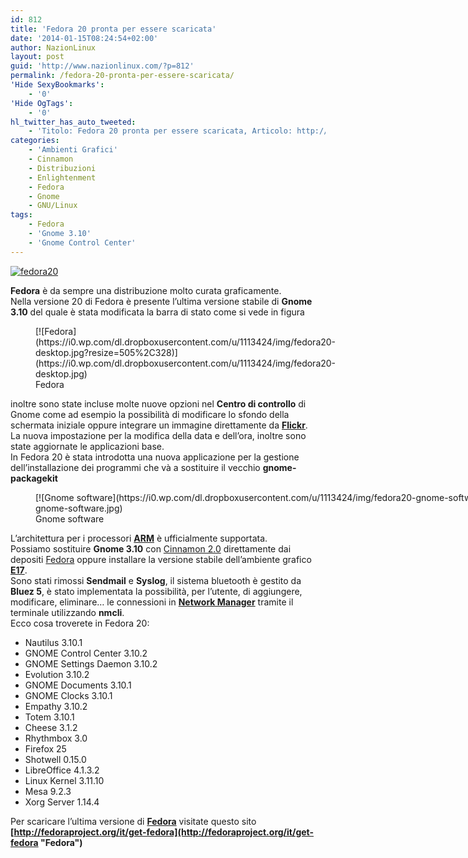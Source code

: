 ```yaml
---
id: 812
title: 'Fedora 20 pronta per essere scaricata'
date: '2014-01-15T08:24:54+02:00'
author: NazionLinux
layout: post
guid: 'http://www.nazionlinux.com/?p=812'
permalink: /fedora-20-pronta-per-essere-scaricata/
'Hide SexyBookmarks':
    - '0'
'Hide OgTags':
    - '0'
hl_twitter_has_auto_tweeted:
    - 'Titolo: Fedora 20 pronta per essere scaricata, Articolo: http://www.nazionlinux.com/?p=812'
categories:
    - 'Ambienti Grafici'
    - Cinnamon
    - Distribuzioni
    - Enlightenment
    - Fedora
    - Gnome
    - GNU/Linux
tags:
    - Fedora
    - 'Gnome 3.10'
    - 'Gnome Control Center'
---
```


[![fedora20](https://i0.wp.com/farm3.staticflickr.com/2847/12124673963_fbe31845c6_z.jpg?resize=640%2C415 "fedora20")](http://www.flickr.com/photos/12418137@N07/12124673963/ "fedora20")

**Fedora** è da sempre una distribuzione molto curata graficamente.  
Nella versione 20 di Fedora è presente l’ultima versione stabile di **Gnome 3.10** del quale è stata modificata la barra di stato come si vede in figura

<figure class="wp-caption aligncenter" style="width: 505px">[![Fedora](https://i0.wp.com/dl.dropboxusercontent.com/u/1113424/img/fedora20-desktop.jpg?resize=505%2C328)](https://i0.wp.com/dl.dropboxusercontent.com/u/1113424/img/fedora20-desktop.jpg)<figcaption class="wp-caption-text">Fedora</figcaption></figure>

inoltre sono state incluse molte nuove opzioni nel **Centro di controllo** di Gnome come ad esempio la possibilità di modificare lo sfondo della schermata iniziale oppure integrare un immagine direttamente da **[Flickr](http://www.flickr.com/ "Flickr")**.  
La nuova impostazione per la modifica della data e dell’ora, inoltre sono state aggiornate le applicazioni base.  
In Fedora 20 è stata introdotta una nuova applicazione per la gestione dell’installazione dei programmi che và a sostituire il vecchio **gnome-packagekit**

<figure class="wp-caption aligncenter" style="width: 1404px">[![Gnome software](https://i0.wp.com/dl.dropboxusercontent.com/u/1113424/img/fedora20-gnome-software.jpg?resize=1200%2C779)](https://i0.wp.com/dl.dropboxusercontent.com/u/1113424/img/fedora20-gnome-software.jpg)<figcaption class="wp-caption-text">Gnome software</figcaption></figure>

L’architettura per i processori **[ARM](http://it.wikipedia.org/wiki/Architettura_ARM "ARM")** è ufficialmente supportata.  
Possiamo sostituire **Gnome 3.10** con [Cinnamon 2.0](http://www.nazionlinux.com/cinnamon/ "Cinnamon 2.0 e gli errori di gioventù") direttamente dai depositi [Fedora](https://fedoraproject.org/it/ "Fedora") oppure installare la versione stabile dell’ambiente grafico **[E17](http://www.enlightenment.org/ "Enlightenment")**.  
Sono stati rimossi **Sendmail** e **Syslog**, il sistema bluetooth è gestito da **Bluez 5**, è stato implementata la possibilità, per l’utente, di aggiungere, modificare, eliminare… le connessioni in **[Network Manager](http://www.nazionlinux.com/networkmanager-aggiornato-come-provarlo-su-kde-gnome-xfce-e-lxde/ "NetworkManager aggiornato come provarlo su Kde, Gnome, Xfce e Lxde")** tramite il terminale utilizzando **nmcli**.  
Ecco cosa troverete in Fedora 20:

- Nautilus 3.10.1
- GNOME Control Center 3.10.2
- GNOME Settings Daemon 3.10.2
- Evolution 3.10.2
- GNOME Documents 3.10.1
- GNOME Clocks 3.10.1
- Empathy 3.10.2
- Totem 3.10.1
- Cheese 3.1.2
- Rhythmbox 3.0
- Firefox 25
- Shotwell 0.15.0
- LibreOffice 4.1.3.2
- Linux Kernel 3.11.10
- Mesa 9.2.3
- Xorg Server 1.14.4

Per scaricare l’ultima versione di **[Fedora](http://fedoraproject.org/it/ "Fedora")** visitate questo sito **[http://fedoraproject.org/it/get-fedora](http://fedoraproject.org/it/get-fedora "Fedora")**
